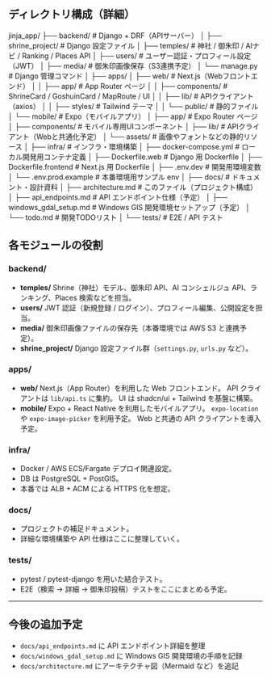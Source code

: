## ディレクトリ構成（詳細）

jinja_app/
├── backend/ # Django + DRF（APIサーバー）
│ ├── shrine_project/ # Django 設定ファイル
│ ├── temples/ # 神社 / 御朱印 / AIナビ / Ranking / Places API
│ ├── users/ # ユーザー認証・プロフィール設定（JWT）
│ ├── media/ # 御朱印画像保存（S3連携予定）
│ └── manage.py # Django 管理コマンド
│
├── apps/
│ ├── web/ # Next.js（Webフロントエンド）
│ │ ├── app/ # App Router ページ
│ │ ├── components/ # ShrineCard / GoshuinCard / MapRoute / UI
│ │ ├── lib/ # APIクライアント（axios）
│ │ ├── styles/ # Tailwind テーマ
│ │ └── public/ # 静的ファイル
│ └── mobile/ # Expo（モバイルアプリ）
│ ├── app/ # Expo Router ページ
│ ├── components/ # モバイル専用UIコンポーネント
│ ├── lib/ # APIクライアント（Webと共通化予定）
│ └── assets/ # 画像やフォントなどの静的リソース
│
├── infra/ # インフラ・環境構築
│ ├── docker-compose.yml # ローカル開発用コンテナ定義
│ ├── Dockerfile.web # Django 用 Dockerfile
│ ├── Dockerfile.frontend # Next.js 用 Dockerfile
│ ├── .env.dev # 開発用環境変数
│ └── .env.prod.example # 本番環境用サンプル env
│
├── docs/ # ドキュメント・設計資料
│ ├── architecture.md # このファイル（プロジェクト構成）
│ ├── api_endpoints.md # API エンドポイント仕様（予定）
│ ├── windows_gdal_setup.md # Windows GIS 開発環境セットアップ（予定）
│ └── todo.md # 開発TODOリスト
│
└── tests/ # E2E / API テスト

## 各モジュールの役割

### backend/
- **temples/**
  Shrine（神社）モデル、御朱印 API、AI コンシェルジュ API、ランキング、Places 検索などを担当。
- **users/**
  JWT 認証（新規登録 / ログイン）、プロフィール編集、公開設定を担当。
- **media/**
  御朱印画像ファイルの保存先（本番環境では AWS S3 と連携予定）。
- **shrine_project/**
  Django 設定ファイル群（`settings.py`, `urls.py` など）。

### apps/
- **web/**
  Next.js（App Router）を利用した Web フロントエンド。
  API クライアントは `lib/api.ts` に集約。
  UI は shadcn/ui + Tailwind を基盤に構築。
- **mobile/**
  Expo + React Native を利用したモバイルアプリ。
  `expo-location` や `expo-image-picker` を利用予定。
  Web と共通の API クライアントを導入予定。

### infra/
- Docker / AWS ECS/Fargate デプロイ関連設定。
- DB は PostgreSQL + PostGIS。
- 本番では ALB + ACM による HTTPS 化を想定。

### docs/
- プロジェクトの補足ドキュメント。
- 詳細な環境構築や API 仕様はここに整理していく。

### tests/
- pytest / pytest-django を用いた結合テスト。
- E2E（検索 → 詳細 → 御朱印投稿）テストをここにまとめる予定。

---

## 今後の追加予定
- `docs/api_endpoints.md` に API エンドポイント詳細を整理
- `docs/windows_gdal_setup.md` に Windows GIS 開発環境の手順を記録
- `docs/architecture.md` にアーキテクチャ図（Mermaid など）を追記
